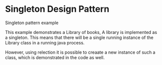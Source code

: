 # Singleton Design Pattern
Singleton pattern example

This example demonstrates a Library of books, A library is implemented as a singleton. This means that there will be a single running instance of the Library class in a running java process. 

However, using relection it is possible to creaate a new instance of such a class, which is demonstrated in the code as well.

